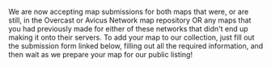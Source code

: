 We are now accepting map submissions for both maps that were, or are still, in the Overcast or Avicus Network map repository OR any maps that you had previously made for either of these networks that didn't end up making it onto their servers. To add your map to our collection, just fill out the submission form linked below, filling out all the required information, and then wait as we prepare your map for our public listing!